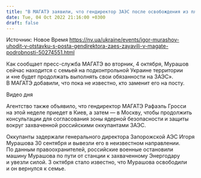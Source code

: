 ```yaml
---
title: "В МАГАТЭ заявили, что гендиректор ЗАЭС после освобождения из плена оккупантов оставит свой пост"
date: Tue, 04 Oct 2022 21:16:00 +0300
draft: false
---
```

Источник: Новое Время https://nv.ua/ukraine/events/igor-murashov-uhodit-v-otstavku-s-posta-gendirektora-zaes-zayavili-v-magate-podrobnosti-50274551.html


Как сообщает пресс-служба МАГАТЭ во вторник, 4 октября, Мурашов сейчас находится с семьей на подконтрольной Украине территории и «не будет продолжать выполнять свои обязанности на ЗАЭС». В МАГАТЭ добавили, что пока не известно, кто заменит его на посту.

 Видео дня   

Агентство также объявило, что гендиректор МАГАТЭ Рафаэль Гросси на этой неделе приедет в Киев, а затем — в Москву, чтобы продолжить консультации для согласования зоны ядерной безопасности и защиты вокруг захваченной российскими оккупантами ЗАЭС.

Оккупанты задержали генерального директора Запорожской АЭС Игоря Мурашова 30 сентября и вывезли его в неизвестном направлении. По данным правоохранителей, российские военные остановили машину Мурашова по пути от станции к захваченному Энергодару и увезли силой. 3 октября стало известно, что Мурашова освободили и он вернулся к семье.
